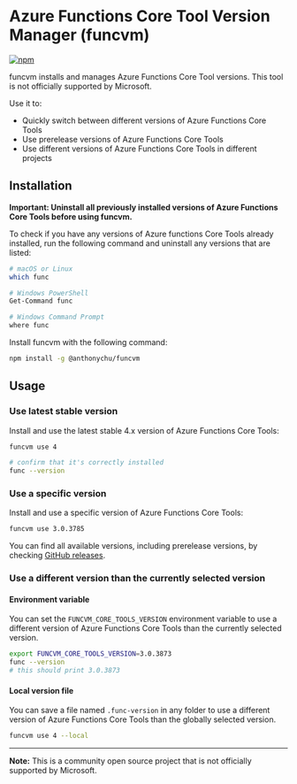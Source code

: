 # Azure Functions Core Tool Version Manager (funcvm)

[![npm](https://img.shields.io/badge/npm-%40anthonychu%2Ffuncvm-lightgrey)](https://www.npmjs.com/package/@anthonychu/funcvm)

funcvm installs and manages Azure Functions Core Tool versions. This tool is not officially supported by Microsoft.

Use it to:

* Quickly switch between different versions of Azure Functions Core Tools
* Use prerelease versions of Azure Functions Core Tools
* Use different versions of Azure Functions Core Tools in different projects

## Installation

**Important: Uninstall all previously installed versions of Azure Functions Core Tools before using funcvm.**

To check if you have any versions of Azure functions Core Tools already installed, run the following command and uninstall any versions that are listed:

```bash
# macOS or Linux
which func

# Windows PowerShell
Get-Command func

# Windows Command Prompt
where func
```

Install funcvm with the following command:

```bash
npm install -g @anthonychu/funcvm
```

## Usage

### Use latest stable version

Install and use the latest stable 4.x version of Azure Functions Core Tools:

```bash
funcvm use 4

# confirm that it's correctly installed
func --version
```

### Use a specific version

Install and use a specific version of Azure Functions Core Tools:

```bash
funcvm use 3.0.3785
```

You can find all available versions, including prerelease versions, by checking [GitHub releases](https://github.com/Azure/azure-functions-core-tools/releases).

### Use a different version than the currently selected version

#### Environment variable

You can set the `FUNCVM_CORE_TOOLS_VERSION` environment variable to use a different version of Azure Functions Core Tools than the currently selected version.

```bash
export FUNCVM_CORE_TOOLS_VERSION=3.0.3873
func --version
# this should print 3.0.3873
```

#### Local version file

You can save a file named `.func-version` in any folder to use a different version of Azure Functions Core Tools than the globally selected version.

```bash
funcvm use 4 --local
```

---

**Note:** This is a community open source project that is not officially supported by Microsoft.

